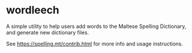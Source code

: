 # wordleech
A simple utility to help users add words to the Maltese Spelling Dictionary, and generate new dictionary files.

See https://spelling.mt/contrib.html for more info and usage instructions.
